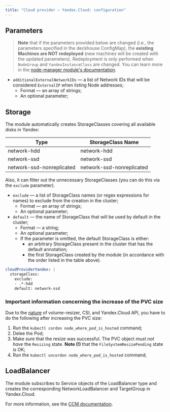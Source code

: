 ```yaml
---
title: "Сloud provider — Yandex.Cloud: configuration"
---
```


## Parameters

> **Note** that if the parameters provided below are changed (i.e., the parameters specified in the deckhouse ConfigMap), the **existing Machines are NOT redeployed** (new machines will be created with the updated parameters). Redeployment is only performed when `NodeGroup` and `YandexInstanceClass` are changed. You can learn more in the [node-manager module's documentation](../../modules/040-node-manager/faq.html#how-do-i-redeploy-ephemeral-machines-in-the-cloud-with-a-new-configuration).

* `additionalExternalNetworkIDs` — a list of Network IDs that will be considered `ExternalIP` when listing Node addresses;
  * Format — an array of strings;
  * An optional parameter;

## Storage

The module automatically creates StorageClasses covering all available disks in Yandex:

| Type | StorageClass Name |
|---|---|
| network-hdd | network-hdd |
| network-ssd | network-ssd |
| network-ssd-nonreplicated | network-ssd-nonreplicated |

Also, it can filter out the unnecessary StorageClasses (you can do this via the `exclude` parameter).

* `exclude` — a list of StorageClass names (or regex expressions for names) to exclude from the creation in the cluster;
  * Format — an array of strings;
  * An optional parameter;
* `default` — the name of StorageClass that will be used by default in the cluster;
  * Format — a string;
  * An optional parameter;
  * If the parameter is omitted, the default StorageClass is either: 
    * an arbitrary StorageClass present in the cluster that has the default annotation;
    * the first StorageClass created by the module (in accordance with the order listed in the table above).

```yaml
cloudProviderYandex: |
  storageClass:
    exclude: 
    - .*-hdd
    default: network-ssd
```

### Important information concerning the increase of the PVC size

Due to the [nature](https://github.com/kubernetes-csi/external-resizer/issues/44) of volume-resizer, CSI, and Yandex.Cloud API, you have to do the following after increasing the PVC size:

1. Run the `kubectl cordon node_where_pod_is_hosted` command;
2. Delee the Pod;
3. Make sure that the resize was successful. The PVC object *must not have* the `Resizing` state. **Note (!)** that the `FileSystemResizePending` state is OK;
4. Run the `kubectl uncordon node_where_pod_is_hosted` command;

## LoadBalancer

The module subscribes to Service objects of the LoadBalancer type and creates the corresponding NetworkLoadBalancer and TargetGroup in Yandex.Cloud.

For more information, see the [CCM documentation](https://github.com/flant/yandex-cloud-controller-manager).
